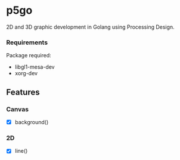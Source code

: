 # p5go

2D and 3D graphic development in Golang using Processing Design.

### Requirements 

Package required:

* libgl1-mesa-dev
* xorg-dev

## Features

### Canvas

- [x] background()


### 2D

- [x] line()